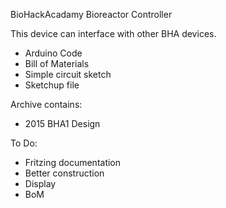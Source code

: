 BioHackAcadamy Bioreactor Controller

This device can interface with other BHA devices.

* Arduino Code
* Bill of Materials
* Simple circuit sketch
* Sketchup file

Archive contains:

* 2015 BHA1 Design

To Do:

* Fritzing documentation
* Better construction
* Display
* BoM